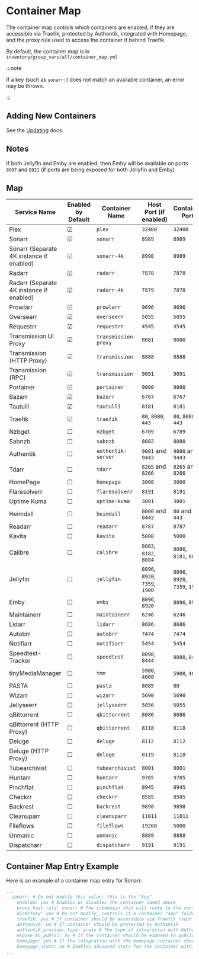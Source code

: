 # Container Map

The container map controls which containers are enabled, if they are accessible via Traefik, protected by Authentik, integrated with Homepage, and the proxy rule used to access the container if behind Traefik.

By default, the container map is in `inventory/group_vars/all/container_map.yml`

:::note

If a key (such as `sonarr:`) does not match an available container, an error may be thrown.

:::

## Adding New Containers

See the [Updating](./getting-started/updating.md) docs.

## Notes

If both Jellyfin and Emby are enabled, then Emby will be available on ports `8097` and `8921` (if ports are being exposed for both Jellyfin and Emby)

## Map

| Service Name                             | Enabled by Default | Container Name       | Host Port (if enabled) | Container Port    | Accessible via Traefik |
| ---------------------------------------- | ------------------ | -------------------- | ---------------------- | ----------------- | ---------------------- |
| Plex                                     | &#9745;            | `plex`               | `32400`                | `32400`           | &#9745;                |
| Sonarr                                   | &#9745;            | `sonarr`             | `8989`                 | `8989`            | &#9745;                |
| Sonarr (Separate 4K instance if enabled) | &#9745;            | `sonarr-4k`          | `8990`                 | `8989`            | &#9745;                |
| Radarr                                   | &#9745;            | `radarr`             | `7878`                 | `7878`            | &#9745;                |
| Radarr (Separate 4K instance if enabled) | &#9745;            | `radarr-4k`          | `7879`                 | `7878`            | &#9745;                |
| Prowlarr                                 | &#9745;            | `prowlarr`           | `9696`                 | `9696`            | &#9745;                |
| Overseerr                                | &#9745;            | `overseerr`          | `5055`                 | `5055`            | &#9745;                |
| Requestrr                                | &#9745;            | `requestrr`          | `4545`                 | `4545`            | &#9745;                |
| Transmission UI Proxy                    | &#9745;            | `transmission-proxy` | `8081`                 | `8080`            | &#9745;                |
| Transmission (HTTP Proxy)                | &#9745;            | `transmission`       | `8888`                 | `8888`            | &#9744;                |
| Transmission (RPC)                       | &#9745;            | `transmission`       | `9091`                 | `9091`            | &#9744;                |
| Portainer                                | &#9745;            | `portainer`          | `9000`                 | `9000`            | &#9745;                |
| Bazarr                                   | &#9745;            | `bazarr`             | `6767`                 | `6767`            | &#9745;                |
| Tautulli                                 | &#9745;            | `tautulli`           | `8181`                 | `8181`            | &#9745;                |
| Traefik                                  | &#9745;            | `traefik`            | `80`, `8080`, `443`    | `80`, `8080`, `443`| &#9745;               |
| Nzbget                                   | &#9744;            | `nzbget`             | `6789`                 | `6789`            | &#9745;                |
| Sabnzb                                   | &#9744;            | `sabnzb`             | `8082`                 | `8080`            | &#9745;                |
| Authentik                                | &#9744;            | `authentik-server`   | `9001` and `9443`      | `9000` and `9443` | &#9745;                |
| Tdarr                                    | &#9744;            | `tdarr`              | `8265` and `8266`      | `8265` and `8266` | &#9745;                |
| HomePage                                 | &#9744;            | `homepage`           | `3000`                 | `3000`            | &#9745;                |
| Flaresolverr                             | &#9744;            | `flaresolverr`       | `8191`                 | `8191`            | &#9744;                |
| Uptime Kuma                              | &#9744;            | `uptime-kuma`        | `3001`                 | `3001`            | &#9745;                |
| Heimdall                                 | &#9744;            | `heimdall`           | `8000` and `8443`      | `80` and `443`    | &#9745;                |
| Readarr                                  | &#9744;            | `readarr`            | `8787`                 | `8787`            | &#9745;                |
| Kavita                                   | &#9744;            | `kavita`             | `5000`                 | `5000`            | &#9745;                |
| Calibre                                  | &#9744;            | `calibre`            | `8083`, `8182`, `8084` | `8080`, `8181`, `8081`| &#9745;            |
| Jellyfin                                 | &#9744;            | `jellyfin`           | `8096`, `8920`, `7359`, `1900` | `8096`, `8920`, `7359`, `1900` | &#9745;            |
| Emby                                     | &#9744;            | `emby`               | `8096`, `8920`         | `8096`, `8920`    | &#9745;                |
| Maintainerr                              | &#9744;            | `maintainerr`        | `6246`                 | `6246`            | &#9745;                |
| Lidarr                                   | &#9744;            | `lidarr`             | `8686`                 | `8686`            | &#9745;                |
| Autobrr                                  | &#9744;            | `autobrr`            | `7474`                 | `7474`            | &#9745;                |
| Notifiarr                                | &#9744;            | `notifiarr`          | `5454`                 | `5454`            | &#9745;                |
| Speedtest-Tracker                        | &#9744;            | `speedtest`          | `8090`, `8444`         | `8080`, `8443`    | &#9745;                |
| tinyMediaManager                         | &#9744;            | `tmm`                | `5900`, `4000`         | `5900`, `4000`    | &#9745;                |
| PASTA                                    | &#9744;            | `pasta`              | `8085`                 | `80`              | &#9745;                |
| Wizarr                                   | &#9744;            | `wizarr`             | `5690`                 | `5690`            | &#9745;                |
| Jellyseerr                               | &#9744;            | `jellyseerr`         | `5056`                 | `5055`            | &#9745;                |
| qBittorrent                              | &#9744;            | `qbittorrent`        | `8086`                 | `8086`            | &#9745;                |
| qBittorrent (HTTP Proxy)                 | &#9744;            | `qbittorrent`        | `8118`                 | `8118`            | &#9744;                |
| Deluge                                   | &#9744;            | `deluge`             | `8112`                 | `8112`            | &#9745;                |
| Deluge (HTTP Proxy)                      | &#9744;            | `deluge`             | `8119`                 | `8118`            | &#9744;                |
| Tubearchivist                            | &#9744;            | `tubearchivist`      | `8001`                 | `8001`            | &#9745;                |
| Huntarr                                  | &#9744;            | `huntarr`            | `9705`                 | `9705`            | &#9745;                |
| Pinchflat                                | &#9744;            | `pinchflat`          | `8945`                 | `8945`            | &#9745;                |
| Checkrr                                  | &#9744;            | `checkrr`            | `8585`                 | `8585`            | &#9745;                |
| Backrest                                 | &#9744;            | `backrest`           | `9898`                 | `9898`            | &#9745;                |
| Cleanuparr                               | &#9744;            | `cleanuparr`         | `11011`                | `11011`           | &#9745;                |
| Fileflows                                | &#9744;            | `fileflows`          | `19200`                | `5000`            | &#9745;                |
| Unmanic                                  | &#9744;            | `unmanic`            | `8889`                 | `8888`            | &#9745;                |
| Dispatcharr                              | &#9744;            | `dispatcharr`        | `9191`                 | `9191`            | &#9745;                |


## Container Map Entry Example

Here is an example of a container map entry for Sonarr:

```yaml
...
  sonarr: # Do not modify this value, this is the "key"
    enabled: yes # Enables or disables the container named above
    proxy_host_rule: sonarr # The subdomain that will route to the container (based on HTTP Host header)
    directory: yes # Do not modify, controls if a container "app" folder is created
    traefik: yes # If container should be accessible via Traefik (such as `<proxy_host_rule>.<domain>`)
    authentik: no # If container should be protected by Authentik
    authentik_provider_type: proxy # The type of integration with Authentik. Likely `proxy` unless you know it's `oauth2`
    expose_to_public: no # If the container should be exposed to public (0.0.0.0/0) traffic
    homepage: yes # If the integration with the Homepage container should be enabled
    homepage_stats: no # Enables advanced stats for the container within Homepage (CPU, RAM, RX/TX)
...
```
